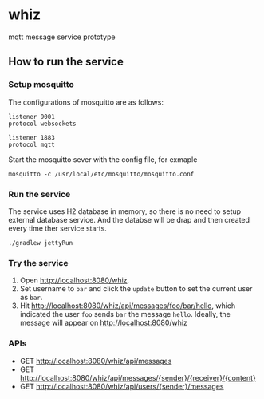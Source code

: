 # whiz
mqtt message service prototype

## How to run the service

### Setup mosquitto

The configurations of mosquitto are as follows:

```
listener 9001
protocol websockets

listener 1883
protocol mqtt
```

Start the mosquitto sever with the config file, for exmaple
```
mosquitto -c /usr/local/etc/mosquitto/mosquitto.conf
```

### Run the service

The service uses H2 database in memory, so there is no need to setup external database service. And the databse will be drap and then created every time ther service starts.

```
./gradlew jettyRun
```

### Try the service

1. Open <http://localhost:8080/whiz>.
2. Set username to `bar` and click the `update` button to set the current user as `bar`.
3. Hit <http://localhost:8080/whiz/api/messages/foo/bar/hello>, which indicated the user `foo` sends `bar` the message `hello`. Ideally, the message will appear on <http://localhost:8080/whiz> 

### APIs
* GET <http://localhost:8080/whiz/api/messages>
* GET <http://localhost:8080/whiz/api/messages/{sender}/{receiver}/{content}>
* GET <http://localhost:8080/whiz/api/users/{sender}/messages>


